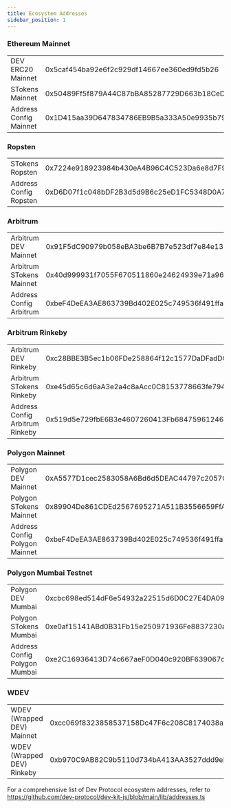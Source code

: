 ```yaml
---
title: Ecosystem Addresses
sidebar_position: 1
---
```


### Ethereum Mainnet

|                        |                                            |
| :--------------------- | :----------------------------------------- |
| DEV ERC20 Mainnet      | 0x5caf454ba92e6f2c929df14667ee360ed9fd5b26 |
| STokens Mainnet        | 0x50489Ff5f879A44C87bBA85287729D663b18CeD5 |
| Address Config Mainnet | 0x1D415aa39D647834786EB9B5a333A50e9935b796 |

### Ropsten

|                        |                                            |
| :--------------------- | :----------------------------------------- |
| STokens Ropsten        | 0x7224e918923984b430eA4B96C4C523Da6e8d7F9D |
| Address Config Ropsten | 0xD6D07f1c048bDF2B3d5d9B6c25eD1FC5348D0A70 |

### Arbitrum

|                          |                                            |
| :----------------------- | :----------------------------------------- |
| Arbitrum DEV Mainnet     | 0x91F5dC90979b058eBA3be6B7B7e523df7e84e137 |
| Arbitrum STokens Mainnet | 0x40d999931f7055F670511860e24624939e71a96a |
| Address Config Arbitrum  | 0xbeF4DeEA3AE863739Bd402E025c749536f491ffa |

### Arbitrum Rinkeby

|                                 |                                            |
| :------------------------------ | :----------------------------------------- |
| Arbitrum DEV Rinkeby            | 0xc28BBE3B5ec1b06FDe258864f12c1577DaDFadDC |
| Arbitrum STokens Rinkeby        | 0xe45d65c6d6aA3e2a4c8aAcc0C8153778663fe794 |
| Address Config Arbitrum Rinkeby | 0x519d5e729fbE6B3e4607260413Fb684759612465 |

### Polygon Mainnet

|                                |                                            |
| :----------------------------- | :----------------------------------------- |
| Polygon DEV Mainnet            | 0xA5577D1cec2583058A6Bd6d5DEAC44797c205701 |
| Polygon STokens Mainnet        | 0x89904De861CDEd2567695271A511B3556659FfA2 |
| Address Config Polygon Mainnet | 0xbeF4DeEA3AE863739Bd402E025c749536f491ffa |

### Polygon Mumbai Testnet

|                               |                                            |
| :---------------------------- | :----------------------------------------- |
| Polygon DEV Mumbai            | 0xcbc698ed514dF6e54932a22515d6D0C27E4DA091 |
| Polygon STokens Mumbai        | 0xe0af15141ABd0B31Fb15e250971936Fe8837230a |
| Address Config Polygon Mumbai | 0xe2C16936413D74c667aeF0D040c920BF639067d4 |

### WDEV

|                            |                                            |
| :------------------------- | :----------------------------------------- |
| WDEV (Wrapped DEV) Mainnet | 0xcc069f8323858537158Dc47F6c208C8174038aF9 |
| WDEV (Wrapped DEV) Rinkeby | 0xb970C9AB82C9b5110d734bA413AA3527ddd9eB6F |

For a comprehensive list of Dev Protocol ecosystem addresses, refer to https://github.com/dev-protocol/dev-kit-js/blob/main/lib/addresses.ts
